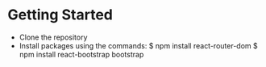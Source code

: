# Getting Started
- Clone the repository
- Install packages using the commands:
$ npm install react-router-dom
$ npm install react-bootstrap bootstrap
